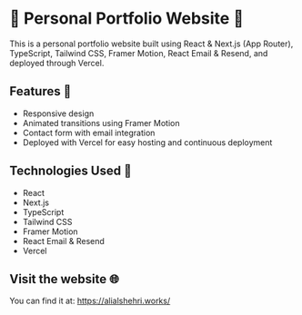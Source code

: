 # 🌟 Personal Portfolio Website 🌟

This is a personal portfolio website built using React & Next.js (App Router), TypeScript, Tailwind CSS, Framer Motion, React Email & Resend, and deployed through Vercel.

## Features 🚀

- Responsive design
- Animated transitions using Framer Motion
- Contact form with email integration
- Deployed with Vercel for easy hosting and continuous deployment

## Technologies Used 📲

- React
- Next.js
- TypeScript
- Tailwind CSS
- Framer Motion
- React Email & Resend
- Vercel

## Visit the website 🌐

You can find it at: https://alialshehri.works/
